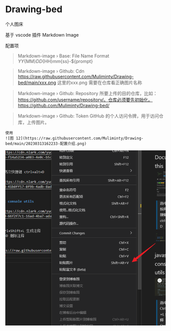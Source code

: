 # Drawing-bed

个人图床 

基于 vscode 插件 Markdown Image

配置项

> Markdown-image › Base: File Name Format
> ${YY}${MM}${DD}${HH}${mm}${ss}-${prompt}


> Markdown-image › Github: Cdn
> https://raw.githubusercontent.com/Muliminty/Drawing-bed/main/xxx.png
> 这里的xxx.png 需要在仓库看正确图片名称

> Markdown-image › Github: Repository
> 所要上传的目的仓库，比如：https://github.com/username/repository/。仓库必须要先初始化。
> https://github.com/Muliminty/Drawing-bed/

> Markdown-image › Github: Token
> GitHub 的个人访问令牌，用于访问仓库，上传图片。

```
使用
![图 12](https://raw.githubusercontent.com/Muliminty/Drawing-bed/main/20230313162233-配置介绍.png)  
```

![图 13](https://raw.githubusercontent.com/Muliminty/Drawing-bed/main/20230313162459-图床教程.png)  

